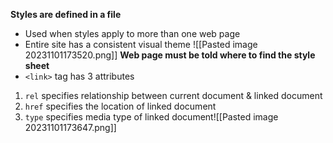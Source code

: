 **Styles are defined in a file**
- Used when styles apply to more than one web page
- Entire site has a consistent visual theme
	![[Pasted image 20231101173520.png]]
**Web page must be told where to find the style sheet**
- `<link>` tag has 3 attributes
1. `rel` specifies relationship between current document & linked document
2. `href` specifies the location of linked document
3. `type` specifies media type of linked document![[Pasted image 20231101173647.png]]